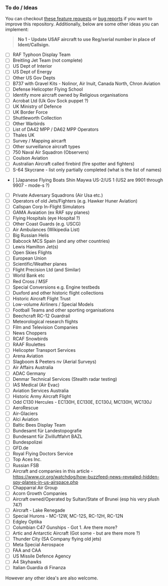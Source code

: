 ### To do / Ideas

You can checkout [these feature requests](https://github.com/sdr-enthusiasts/plane-alert-db/issues?q=is%3Aopen+is%3Aissue+label%3Aenhancement) or [bug reports](https://github.com/sdr-enthusiasts/plane-alert-db/issues?q=is%3Aopen+is%3Aissue+label%3Aenhancement+label%3Abug) if you want to improve this repository. Additionally, below are some other ideas you can implement:

> **No 1 - Update USAF aircraft to use Reg/serial number in place of Ident/Callsign.**

-   [ ] RAF Typhoon Display Team
-   [ ] Breitling Jet Team (not complete)
-   [ ] US Dept of Interior
-   [ ] US Dept of Energy
-   [ ] Other US Gov Depts
-   [ ] B737 with Gravel Kits - Nolinor, Air Inuit, Canada North, Chron Aviation
-   [ ] Defense Helicopter Flying School
-   [ ] Identify more aircraft owned by Religious organisations
-   [ ] Acrobat Ltd (Uk Gov Sock puppet ?)
-   [ ] UK Ministry of Defence
-   [ ] UK Border Force
-   [ ] Shuttleworth Collection
-   [ ] Other Warbirds
-   [ ] List of DA42 MPP / DA62 MPP Operators
-   [ ] Thales UK
-   [ ] Survey / Mapping aircarft
-   [ ] Other surveillance aircraft types
-   [ ] 750 Naval Air Squadron (Observers)
-   [ ] Coulson Aviation
-   [ ] Australian Aircraft called firebird (fire spotter and fighters)
-   [ ] S-64 Skycrane - list only partially completed (what is the list of names)
-   [ ]Japanese Flying Boats Shin Maywa US-2/US 1 (US2 are 9901 through 9907 - mode-s ?)
-   [ ] Private Adversary Squadrons (Air Usa etc.)
-   [ ] Operators of old Jets/Fighters (e.g. Hawker Huner Aviation)
-   [ ] Callspan Corp In-Flight Simulators
-   [ ] GAMA Avaiation (ex RAF spy planes)
-   [ ] Flying Hospitals (eye Hospital ?)
-   [ ] Other Coast Guards (e.g. USCG)
-   [ ] Air Ambulances (Wikipedia List)
-   [ ] Big Russian Helis
-   [ ] Babcock MCS Spain (and any other countries)
-   [ ] Lewis Hamilton Jet(s)
-   [ ] Open Skies Flights
-   [ ] European Union
-   [ ] Scientific/Weather planes
-   [ ] Flight Precision Ltd (and Similar)
-   [ ] World Bank etc
-   [ ] Red Cross / MSF
-   [ ] Special Conversions e.g. Engine testbeds
-   [ ] Duxford and other historic flight collections
-   [ ] Historic Aircraft Flight Trust
-   [ ] Low-volume Airliners / Special Models
-   [ ] Football Teams and other sporting organisations
-   [ ] Beechcraft RC-12 Guardrail
-   [ ] Meteorological research flights
-   [ ] Film and Television Companies
-   [ ] News Choppers
-   [ ] RCAF Snowbirds
-   [ ] RAAF Roulettes
-   [ ] Helicopter Transport Services
-   [ ] Arena Aviation
-   [ ] Slagboom & Peeters nv (Aerial Surveys)
-   [ ] Air Affairs Australia
-   [ ] ADAC Germany
-   [ ] Denmar Technical Services (Stealth radar testing)
-   [ ] IAS Medical (Air Evac)
-   [ ] Aviation Services Australia
-   [ ] Historic Army Aircraft Flight
-   [ ] Odd C130 Hercules - EC130H, EC130E, EC130J, MC130H, WC130J
-   [ ] AeroRescue
-   [ ] Air-Glaciers
-   [ ] Alci Aviation
-   [ ] Baltic Bees Display Team
-   [ ] Bundesamt für Landestopografie
-   [ ] Bundesamt für Zivilluftfahrt BAZL
-   [ ] Bundespolizei
-   [ ] GFD.de
-   [ ] Royal Flying Doctors Service
-   [ ] Top Aces Inc.
-   [ ] Russian FSB
-   [ ] Aircraft and companies in this article - <https://www.cjr.org/watchdog/how-buzzfeed-news-revealed-hidden-spy-planes-in-us-airspace.php>
-   [ ] Chapparral Air Group
-   [ ] Acorn Growth Companies
-   [ ] Aircraft owned/Operated by Sultan/State of Brunei (esp his very plush 747)
-   [ ] Aircraft - Lake Renegade
-   [ ] Special Hurons - MC-12W, MC-12S, RC-12H, RC-12N
-   [ ] Edgley Optika
-   [ ] Columbian C47 Gunships - Got 1. Are there more?
-   [ ] Artic and Antarctic Aircraft (Got some - but are there more ?)
-   [ ] Thunder City (SA Company flying old jets)
-   [ ] Meta Special Aerospace
-   [ ] FAA and CAA
-   [ ] US Missile Defence Agency
-   [ ] A4 Skyhawks
-   [ ] Italian Guardia di Finanza

However any other idea's are also welcome.
